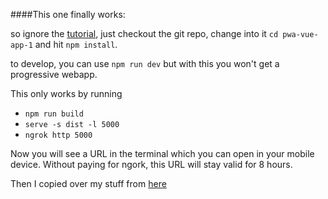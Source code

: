 ####This one finally works: 

so ignore the [tutorial](https://medium.com/the-web-tub/creating-your-first-vue-js-pwa-project-22f7c552fb34), just checkout the git repo, 
change into it `cd pwa-vue-app-1`
and hit `npm install`. 

to develop, you can use 
`npm run dev` but with this you won't get a progressive webapp. 

This only works by running
* `npm run build`
* `serve -s dist -l 5000`
* `ngrok http 5000`

Now you will see a URL in the terminal which you can open in your mobile device.
Without paying for ngork, this URL will stay valid for 8 hours. 
 
Then I copied over my stuff from [here](https://read.acloud.guru/how-to-add-file-upload-features-to-your-website-with-aws-lambda-and-s3-48bbe9b83eaa)